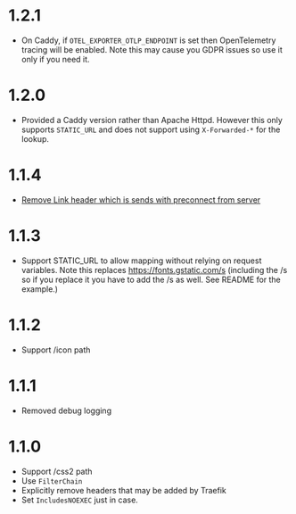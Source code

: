 # 1.2.1

* On Caddy, if `OTEL_EXPORTER_OTLP_ENDPOINT` is set then OpenTelemetry tracing will be enabled.  Note this may cause you GDPR issues so use it only if you need it.

# 1.2.0

* Provided a Caddy version rather than Apache Httpd.  However this only supports `STATIC_URL` and does not support using `X-Forwarded-*` for the lookup.

# 1.1.4

* [Remove Link header which is sends with preconnect from server](https://github.com/trajano/google-fonts-proxy-docker/pull/2)

# 1.1.3

* Support STATIC_URL to allow mapping without relying on request variables.  Note this replaces https://fonts.gstatic.com/s (including the /s so if you replace it you have to add the /s as well.  See README for the example.)

# 1.1.2

* Support /icon path

# 1.1.1

* Removed debug logging

# 1.1.0

* Support /css2 path
* Use `FilterChain`
* Explicitly remove headers that may be added by Traefik
* Set `IncludesNOEXEC` just in case.
